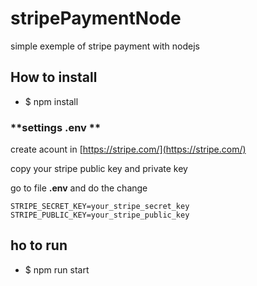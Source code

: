 # stripePaymentNode

simple exemple of stripe payment with nodejs 

 ## **How to install** 

 * $ npm install

 ### **settings .env ** 

 create acount in [https://stripe.com/](https://stripe.com/)

 copy your stripe public key and private key 

 go to file **.env** and do the change

    STRIPE_SECRET_KEY=your_stripe_secret_key
    STRIPE_PUBLIC_KEY=your_stripe_public_key  

## **ho to run**

* $ npm run start



